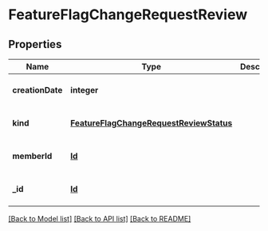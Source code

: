# FeatureFlagChangeRequestReview

## Properties
Name | Type | Description | Notes
------------ | ------------- | ------------- | -------------
**creationDate** | **integer** |  | [optional] [default to null]
**kind** | [**FeatureFlagChangeRequestReviewStatus**](FeatureFlagChangeRequestReviewStatus.md) |  | [optional] [default to null]
**memberId** | [**Id**](Id.md) |  | [optional] [default to null]
**_id** | [**Id**](Id.md) |  | [optional] [default to null]

[[Back to Model list]](../README.md#documentation-for-models) [[Back to API list]](../README.md#documentation-for-api-endpoints) [[Back to README]](../README.md)


